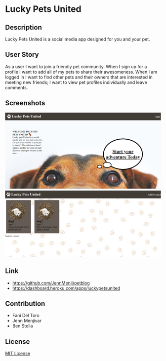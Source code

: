 # Lucky Pets United

## Description
Lucky Pets United is a social media app designed for you and your pet. 

## User Story 
As a user I want to join a friendly pet community. When I sign up for a profile I want to add all of my pets to share their awesomeness. When I am logged in I want to find other pets and their owners that are interested in meeting new friends; I want to view pet profiles individually and leave comments.  

## Screenshots

![screenshot](./public/images/loggedOutScreen.png)
![screenshot](./public/images/loggedInScreen.png)
## Link
* https://github.com/JennMenji/petblog
* https://dashboard.heroku.com/apps/luckypetsunited

## Contribution
* Fani Del Toro
* Jenn Menjivar
* Ben Stella

## License
[MIT License](LICENSE)
